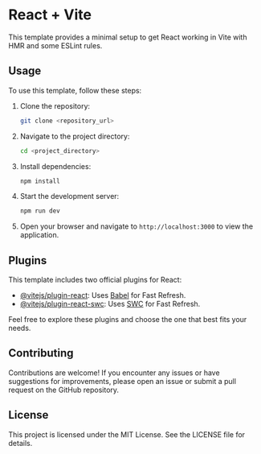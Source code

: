 # React + Vite

This template provides a minimal setup to get React working in Vite with HMR and some ESLint rules.

## Usage

To use this template, follow these steps:

1. Clone the repository:

    ```bash
    git clone <repository_url>
    ```

2. Navigate to the project directory:

    ```bash
    cd <project_directory>
    ```

3. Install dependencies:

    ```bash
    npm install
    ```

4. Start the development server:

    ```bash
    npm run dev
    ```

5. Open your browser and navigate to `http://localhost:3000` to view the application.

## Plugins

This template includes two official plugins for React:

- [@vitejs/plugin-react](https://github.com/vitejs/vite-plugin-react/blob/main/packages/plugin-react/README.md): Uses [Babel](https://babeljs.io/) for Fast Refresh.
- [@vitejs/plugin-react-swc](https://github.com/vitejs/vite-plugin-react-swc): Uses [SWC](https://swc.rs/) for Fast Refresh.

Feel free to explore these plugins and choose the one that best fits your needs.

## Contributing

Contributions are welcome! If you encounter any issues or have suggestions for improvements, please open an issue or submit a pull request on the GitHub repository.

## License

This project is licensed under the MIT License. See the LICENSE file for details.
